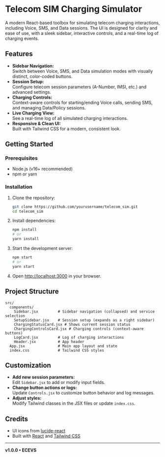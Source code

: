 # Telecom SIM Charging Simulator

A modern React-based toolbox for simulating telecom charging interactions, including Voice, SMS, and Data sessions. The UI is designed for clarity and ease of use, with a sleek sidebar, interactive controls, and a real-time log of charging events.

## Features

- **Sidebar Navigation:**  
  Switch between Voice, SMS, and Data simulation modes with visually distinct, color-coded buttons.
- **Session Setup:**  
  Configure telecom session parameters (A-Number, IMSI, etc.) and advanced settings.
- **Charging Controls:**  
  Context-aware controls for starting/ending Voice calls, sending SMS, and managing Data/Policy sessions.
- **Live Charging View:**  
  See a real-time log of all simulated charging interactions.
- **Responsive & Clean UI:**  
  Built with Tailwind CSS for a modern, consistent look.

## Getting Started

### Prerequisites

- Node.js (v16+ recommended)
- npm or yarn

### Installation

1. Clone the repository:
   ```bash
   git clone https://github.com/yourusername/telecom_sim.git
   cd telecom_sim
   ```

2. Install dependencies:
   ```bash
   npm install
   # or
   yarn install
   ```

3. Start the development server:
   ```bash
   npm start
   # or
   yarn start
   ```

4. Open [http://localhost:3000](http://localhost:3000) in your browser.

## Project Structure

```
src/
  components/
    Sidebar.jsx         # Sidebar navigation (collapsed) and service selection
    SetupSidebar.jsx    # Session setup (expands as a right sidebar)
    ChargingStatusCard.jsx # Shows current session status
    ChargingControlsCard.jsx # Charging controls (context-aware buttons)
    LogCard.jsx         # Log of charging interactions
    Header.jsx          # App header
  App.jsx               # Main app layout and state
  index.css             # Tailwind CSS styles
```

## Customization

- **Add new session parameters:**  
  Edit `Sidebar.jsx` to add or modify input fields.
- **Change button actions or logs:**  
  Update `Controls.jsx` to customize button behavior and log messages.
- **Adjust styles:**  
  Modify Tailwind classes in the JSX files or update `index.css`.

## Credits

- UI icons from [lucide-react](https://lucide.dev/)
- Built with [React](https://react.dev/) and [Tailwind CSS](https://tailwindcss.com/)

---

**v1.0.0 • ECEVS**


